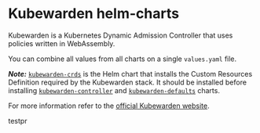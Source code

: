# Kubewarden helm-charts

Kubewarden is a Kubernetes Dynamic Admission Controller that uses policies written
in WebAssembly.

You can combine all values from all charts on a single `values.yaml` file.

_**Note:**_ [`kubewarden-crds`](./kubewarden-crds) is the Helm chart that installs the Custom Resources Definition required by the Kubewarden stack. It should be installed before installing [`kubewarden-controller`](./kubewarden-controller) and [`kubewarden-defaults`](./kubewarden-defaults) charts.

For more information refer to the [official Kubewarden website](https://kubewarden.io/).

testpr
